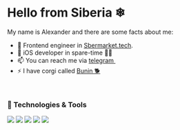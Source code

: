 # Hello from Siberia ❄

My name is Alexander and there are some facts about me:

- 👯 Frontend engineer in [Sbermarket.tech](https://sbermarket.ru/).
- 📱 iOS developer in spare-time 👨‍💻
- 📫 You can reach me via [telegram <img src="https://simpleicons.org/icons/telegram.svg" width="14px">](https://t.me/vodolazskikh)
- ⚡ I have corgi called [Bunin 🐕](https://en.wikipedia.org/wiki/Ivan_Bunin)
<br/>

### 🔧 Technologies & Tools

![](https://img.shields.io/badge/OS-macOS-informational?style=flat-square&logo=apple&logoColor=white&color=2bbc8a)
![](https://img.shields.io/badge/Code-JavaScript-informational?style=flat-square&logo=javascript&logoColor=white&color=2bbc8a)
![](https://img.shields.io/badge/Code-TypeScript-informational?style=flat-square&logo=typescript&logoColor=white&color=2bbc8a)
![](https://img.shields.io/badge/Code-React-informational?style=flat-square&logo=react&logoColor=white&color=2bbc8a)
![](https://img.shields.io/badge/Code-Swift-informational?style=flat-square&logo=swift&logoColor=white&color=2bbc8a)

